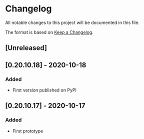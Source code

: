 # Changelog

All notable changes to this project will be documented in this file.

The format is based on [Keep a Changelog](https://keepachangelog.com/en/1.0.0/).

## [Unreleased]

## [0.20.10.18] - 2020-10-18

### Added

- First version published on PyPI

## [0.20.10.17] - 2020-10-17

### Added

- First prototype
